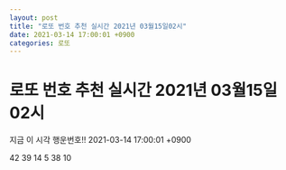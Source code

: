 ```yaml
---
layout: post
title: "로또 번호 추천 실시간 2021년 03월15일02시"
date: 2021-03-14 17:00:01 +0900
categories: 로또
---
```


# 로또 번호 추천 실시간 2021년 03월15일02시

지금 이 시각 행운번호!! 2021-03-14 17:00:01 +0900

 42  39  14  5  38  10 

